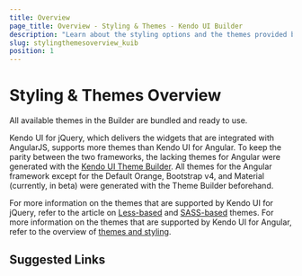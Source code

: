 ```yaml
---
title: Overview
page_title: Overview - Styling & Themes - Kendo UI Builder
description: "Learn about the styling options and the themes provided by the Kendo UI Builder tool for creating and managing Angular and AngularJS-based web applications."
slug: stylingthemesoverview_kuib
position: 1
---
```


# Styling & Themes Overview

All available themes in the Builder are bundled and ready to use.

Kendo UI for jQuery, which delivers the widgets that are integrated with AngularJS, supports more themes than Kendo UI for Angular. To keep the parity between the two frameworks, the lacking themes for Angular were generated with the [Kendo UI Theme Builder](). All themes for the Angular framework except for the Default Orange, Bootstrap v4, and Material (currently, in beta) were generated with the Theme Builder beforehand.

For more information on the themes that are supported by Kendo UI for jQuery, refer to the article on [Less-based]() and [SASS-based]() themes. For more information on the themes that are supported by Kendo UI for Angular, refer to the overview of [themes and styling]().

## Suggested Links
